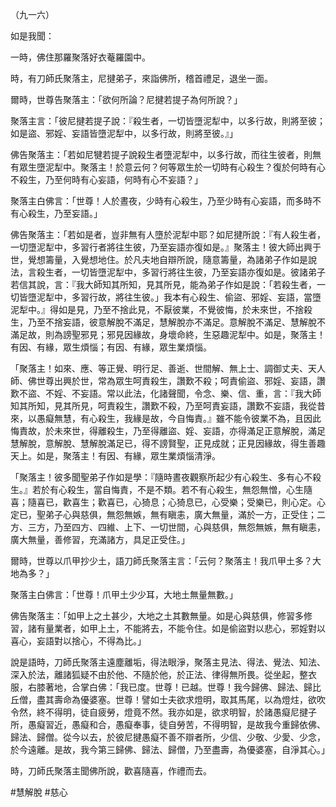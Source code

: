 （九一六）

如是我聞：

一時，佛住那羅聚落好衣菴羅園中。

時，有刀師氏聚落主，尼揵弟子，來詣佛所，稽首禮足，退坐一面。

爾時，世尊告聚落主：「欲何所論？尼揵若提子為何所說？」

聚落主言：「彼尼揵若提子說：『殺生者，一切皆墮泥犁中，以多行故，則將至彼；如是盜、邪婬、妄語皆墮泥犁中，以多行故，則將至彼。』」

佛告聚落主：「若如尼犍若提子說殺生者墮泥犁中，以多行故，而往生彼者，則無有眾生墮泥犁中。聚落主！於意云何？何等眾生於一切時有心殺生？復於何時有心不殺生，乃至何時有心妄語，何時有心不妄語？」

聚落主白佛言：「世尊！人於晝夜，少時有心殺生，乃至少時有心妄語，而多時不有心殺生，乃至妄語。」

佛告聚落主：「若如是者，豈非無有人墮於泥犁中耶？如尼揵所說：『有人殺生者，一切墮泥犁中，多習行者將往生彼，乃至妄語亦復如是。』聚落主！彼大師出興于世，覺想籌量，入覺想地住。於凡夫地自辯所說，隨意籌量，為諸弟子作如是說法，言殺生者，一切皆墮泥犁中，多習行將往生彼，乃至妄語亦復如是。彼諸弟子若信其說，言：『我大師知其所知，見其所見，能為弟子作如是說：「若殺生者，一切皆墮泥犁中，多習行故，將往生彼。」我本有心殺生、偷盜、邪婬、妄語，當墮泥犁中。』得如是見，乃至不捨此見，不厭彼業，不覺彼悔，於未來世，不捨殺生，乃至不捨妄語，彼意解脫不滿足，慧解脫亦不滿足。意解脫不滿足、慧解脫不滿足故，則為謗聖邪見；邪見因緣故，身壞命終，生惡趣泥犁中。如是，聚落主！有因、有緣，眾生煩惱；有因、有緣，眾生業煩惱。

「聚落主！如來、應、等正覺、明行足、善逝、世間解、無上士、調御丈夫、天人師、佛世尊出興於世，常為眾生呵責殺生，讚歎不殺；呵責偷盜、邪婬、妄語，讚歎不盜、不婬、不妄語。常以此法，化諸聲聞，令念、樂、信、重，言：『我大師知其所知，見其所見，呵責殺生，讚歎不殺，乃至呵責妄語，讚歎不妄語，我從昔來，以愚癡無慧，有心殺生，我緣是故，今自悔責。』雖不能令彼業不為，且因此悔責故，於未來世，得離殺生，乃至得離盜、婬、妄語，亦得滿足正意解脫，滿足慧解脫，意解脫、慧解脫滿足已，得不謗賢聖，正見成就；正見因緣故，得生善趣天上。如是，聚落主！有因、有緣，眾生業煩惱清淨。

「聚落主！彼多聞聖弟子作如是學：『隨時晝夜觀察所起少有心殺生、多有心不殺生。』若於有心殺生，當自悔責，不是不類。若不有心殺生，無怨無憎，心生隨喜；隨喜已，歡喜生；歡喜已，心猗息；心猗息已，心受樂；受樂已，則心定。心定已，聖弟子心與慈俱，無怨無嫉，無有瞋恚，廣大無量，滿於一方，正受住；二方、三方，乃至四方、四維、上下、一切世間，心與慈俱，無怨無嫉，無有瞋恚，廣大無量，善修習，充滿諸方，具足正受住。」

爾時，世尊以爪甲抄少土，語刀師氏聚落主言：「云何？聚落主！我爪甲土多？大地為多？」

聚落主白佛言：「世尊！爪甲土少少耳，大地土無量無數。」

佛告聚落主：「如甲上之土甚少，大地之土其數無量。如是心與慈俱，修習多修習，諸有量業者，如甲上土，不能將去，不能令住。如是偷盜對以悲心，邪婬對以喜心，妄語對以捨心，不得為比。」

說是語時，刀師氏聚落主遠塵離垢，得法眼淨，聚落主見法、得法、覺法、知法、深入於法，離諸狐疑不由於他、不隨於他，於正法、律得無所畏。從坐起，整衣服，右膝著地，合掌白佛：「我已度。世尊！已越。世尊！我今歸佛、歸法、歸比丘僧，盡其壽命為優婆塞。世尊！譬如士夫欲求燈明，取其馬尾，以為燈炷，欲吹令然，終不得明，徒自疲勞，燈竟不然。我亦如是，欲求明智，於諸愚癡尼揵子所，愚癡習近，愚癡和合，愚癡奉事，徒自勞苦，不得明智，是故我今重歸依佛、歸法、歸僧。從今以去，於彼尼揵愚癡不善不辯者所，少信、少敬、少愛、少念，於今遠離。是故，我今第三歸佛、歸法、歸僧，乃至盡壽，為優婆塞，自淨其心。」

時，刀師氏聚落主聞佛所說，歡喜隨喜，作禮而去。




#慧解脫
#慈心
